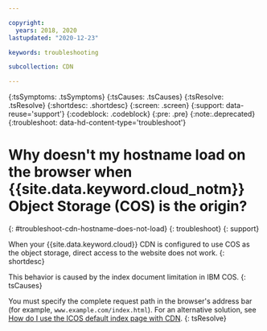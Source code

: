 ```yaml
---

copyright:
  years: 2018, 2020
lastupdated: "2020-12-23"

keywords: troubleshooting

subcollection: CDN

---
```


{:tsSymptoms: .tsSymptoms}
{:tsCauses: .tsCauses}
{:tsResolve: .tsResolve}
{:shortdesc: .shortdesc}
{:screen: .screen}
{:support: data-reuse='support'}
{:codeblock: .codeblock}
{:pre: .pre}
{:note:.deprecated}
{:troubleshoot: data-hd-content-type='troubleshoot'}

# Why doesn't my hostname load on the browser when {{site.data.keyword.cloud_notm}} Object Storage (COS) is the origin?
{: #troubleshoot-cdn-hostname-does-not-load}
{: troubleshoot}
{: support}

When your {{site.data.keyword.cloud}} CDN is configured to use COS as the object storage, direct access to the website does not work.
{: shortdesc}

This behavior is caused by the index document limitation in IBM COS.
{: tsCauses}

You must specify the complete request path in the browser's address bar (for example, `www.example.com/index.html`). For an alternative solution, see [How do I use the ICOS default index page with CDN](/docs/CDN?topic=CDN-configure-cdn-with-ibm-cloud-object-storage#using-icos-default-index-with-cdn).
{: tsResolve}
